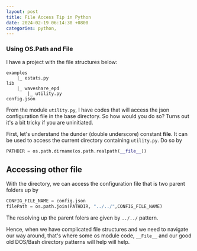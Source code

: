 ```yaml
---
layout: post
title: File Access Tip in Python
date: 2024-02-19 06:14:30 +0800
categories: python, 
---
```


### Using OS.Path and __File__

I have a project with the file structures below:

```
examples
    |_ estats.py
lib
    |_ waveshare_epd
        |_ utility.py
config.json

```

From the module `utility.py`, I have codes that will access the json configuration file in the base directory. So how would you do so? Turns out it's a bit tricky if you are uninitiated.

First, let's understand the dunder (double underscore) constant __file__. It can be used to access the current directory containing `utility.py`. Do so by
```python
PATHDIR = os.path.dirname(os.path.realpath(__file__))
```
## Accessing other file

With the directory, we can access the configuration file that is two parent folders up by

```python
CONFIG_FILE_NAME = config.json
filePath = os.path.join(PATHDIR, "../../",CONFIG_FILE_NAME)
```

The resolving up the parent folers are given by `../../` pattern. 

Hence, when we have complicated file structures and we need to navigate our way around, that's where some os module code, `__File__` and our good old DOS/Bash directory patterns will help will help.
